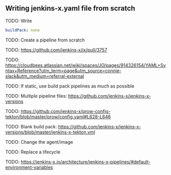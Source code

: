 ## Writing jenkins-x.yaml file from scratch

TODO: Write

```yaml
buildPack: none
```

TODO: Create a pipeline from scratch

TODO: https://github.com/jenkins-x/jx/pull/3757

TODO: https://cloudbees.atlassian.net/wiki/spaces/JO/pages/914326154/YAML+Syntax+Reference?utm_term=page&utm_source=connie-slack&utm_medium=referral-external

TODO: If static, use build pack pipelines as much as possible

TODO: Multiple pipeline files: https://github.com/jenkins-x/jenkins-x-versions

TODO: https://github.com/jenkins-x/prow-config-tekton/blob/master/prow/config.yaml#L628-L646

TODO: Blank build pack: https://github.com/jenkins-x/jenkins-x-versions/blob/master/jenkins-x-tekton.yml

TODO: Change the agent/image

TODO: Replace a lifecycle

TODO: https://jenkins-x.io/architecture/jenkins-x-pipelines/#default-environment-variables
